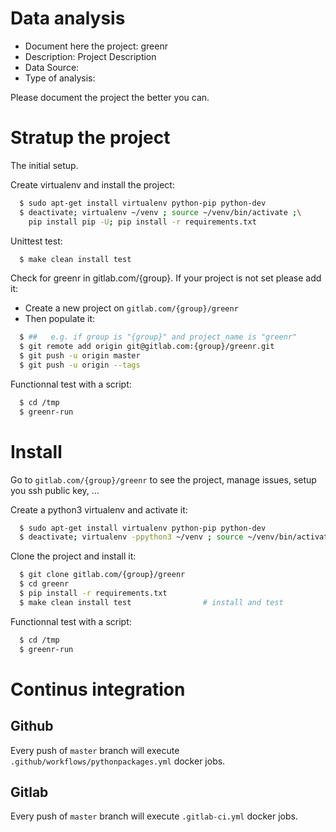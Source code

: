 # Data analysis
- Document here the project: greenr
- Description: Project Description
- Data Source:
- Type of analysis:

Please document the project the better you can.

# Stratup the project

The initial setup.

Create virtualenv and install the project:
```bash
  $ sudo apt-get install virtualenv python-pip python-dev
  $ deactivate; virtualenv ~/venv ; source ~/venv/bin/activate ;\
    pip install pip -U; pip install -r requirements.txt
```

Unittest test:
```bash
  $ make clean install test
```

Check for greenr in gitlab.com/{group}.
If your project is not set please add it:

- Create a new project on `gitlab.com/{group}/greenr`
- Then populate it:

```bash
  $ ##   e.g. if group is "{group}" and project_name is "greenr"
  $ git remote add origin git@gitlab.com:{group}/greenr.git
  $ git push -u origin master
  $ git push -u origin --tags
```

Functionnal test with a script:
```bash
  $ cd /tmp
  $ greenr-run
```
# Install
Go to `gitlab.com/{group}/greenr` to see the project, manage issues,
setup you ssh public key, ...

Create a python3 virtualenv and activate it:
```bash
  $ sudo apt-get install virtualenv python-pip python-dev
  $ deactivate; virtualenv -ppython3 ~/venv ; source ~/venv/bin/activate
```

Clone the project and install it:
```bash
  $ git clone gitlab.com/{group}/greenr
  $ cd greenr
  $ pip install -r requirements.txt
  $ make clean install test                # install and test
```
Functionnal test with a script:
```bash
  $ cd /tmp
  $ greenr-run
``` 

# Continus integration
## Github 
Every push of `master` branch will execute `.github/workflows/pythonpackages.yml` docker jobs.
## Gitlab
Every push of `master` branch will execute `.gitlab-ci.yml` docker jobs.
